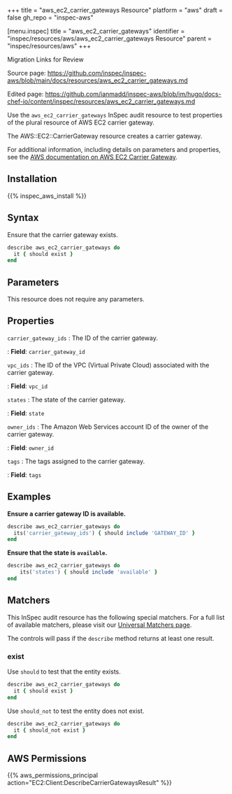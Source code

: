+++
title = "aws_ec2_carrier_gateways Resource"
platform = "aws"
draft = false
gh_repo = "inspec-aws"

[menu.inspec]
title = "aws_ec2_carrier_gateways"
identifier = "inspec/resources/aws/aws_ec2_carrier_gateways Resource"
parent = "inspec/resources/aws"
+++

<div class="admonition-note">
<p class="admonition-note-title">Migration Links for Review</p>
<div class="admonition-note-text">
<p>Source page: <a href="https://github.com/inspec/inspec-aws/blob/main/docs/resources/aws_ec2_carrier_gateways.md">https://github.com/inspec/inspec-aws/blob/main/docs/resources/aws_ec2_carrier_gateways.md</a></p>
<p>Edited page: <a href="https://github.com/ianmadd/inspec-aws/blob/im/hugo/docs-chef-io/content/inspec/resources/aws_ec2_carrier_gateways.md">https://github.com/ianmadd/inspec-aws/blob/im/hugo/docs-chef-io/content/inspec/resources/aws_ec2_carrier_gateways.md</a></p>
</div>
</div>


Use the `aws_ec2_carrier_gateways` InSpec audit resource to test properties of the plural resource of AWS EC2 carrier gateway.

The AWS::EC2::CarrierGateway resource creates a carrier gateway.

For additional information, including details on parameters and properties, see the [AWS documentation on AWS EC2 Carrier Gateway](https://docs.aws.amazon.com/AWSCloudFormation/latest/UserGuide/aws-resource-ec2-carriergateway.html).

## Installation

{{% inspec_aws_install %}}

## Syntax

Ensure that the carrier gateway exists.

```ruby
describe aws_ec2_carrier_gateways do
  it { should exist }
end
```

## Parameters

This resource does not require any parameters.

## Properties

`carrier_gateway_ids`
: The ID of the carrier gateway.

: **Field**: `carrier_gateway_id`

`vpc_ids`
: The ID of the VPC (Virtual Private Cloud) associated with the carrier gateway.

: **Field**: `vpc_id`

`states`
: The state of the carrier gateway.

: **Field**: `state`

`owner_ids`
: The Amazon Web Services account ID of the owner of the carrier gateway.

: **Field**: `owner_id`

`tags`
: The tags assigned to the carrier gateway.

: **Field**: `tags`

## Examples

**Ensure a carrier gateway ID is available.**

```ruby
describe aws_ec2_carrier_gateways do
  its('carrier_gateway_ids') { should include 'GATEWAY_ID' }
end
```

**Ensure that the state is `available`.**

```ruby
describe aws_ec2_carrier_gateways do
    its('states') { should include 'available' }
end
```

## Matchers

This InSpec audit resource has the following special matchers. For a full list of available matchers, please visit our [Universal Matchers page](https://www.inspec.io/docs/reference/matchers/).

The controls will pass if the `describe` method returns at least one result.

### exist

Use `should` to test that the entity exists.

```ruby
describe aws_ec2_carrier_gateways do
  it { should exist }
end
```

Use `should_not` to test the entity does not exist.

```ruby
describe aws_ec2_carrier_gateways do
  it { should_not exist }
end
```

## AWS Permissions

{{% aws_permissions_principal action="EC2:Client:DescribeCarrierGatewaysResult" %}}
